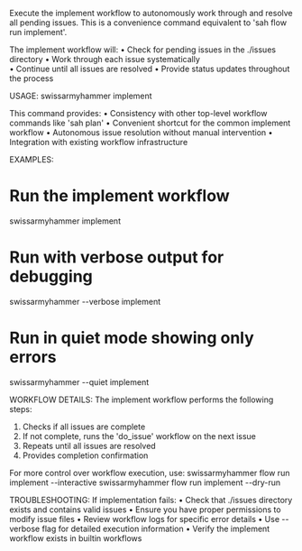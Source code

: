 Execute the implement workflow to autonomously work through and resolve all pending issues.
This is a convenience command equivalent to 'sah flow run implement'.

The implement workflow will:
• Check for pending issues in the ./issues directory
• Work through each issue systematically  
• Continue until all issues are resolved
• Provide status updates throughout the process

USAGE:
  swissarmyhammer implement

This command provides:
• Consistency with other top-level workflow commands like 'sah plan'
• Convenient shortcut for the common implement workflow
• Autonomous issue resolution without manual intervention
• Integration with existing workflow infrastructure

EXAMPLES:
  # Run the implement workflow
  swissarmyhammer implement
  
  # Run with verbose output for debugging
  swissarmyhammer --verbose implement
  
  # Run in quiet mode showing only errors
  swissarmyhammer --quiet implement

WORKFLOW DETAILS:
The implement workflow performs the following steps:
1. Checks if all issues are complete
2. If not complete, runs the 'do_issue' workflow on the next issue
3. Repeats until all issues are resolved
4. Provides completion confirmation

For more control over workflow execution, use:
  swissarmyhammer flow run implement --interactive
  swissarmyhammer flow run implement --dry-run

TROUBLESHOOTING:
If implementation fails:
• Check that ./issues directory exists and contains valid issues
• Ensure you have proper permissions to modify issue files
• Review workflow logs for specific error details
• Use --verbose flag for detailed execution information
• Verify the implement workflow exists in builtin workflows